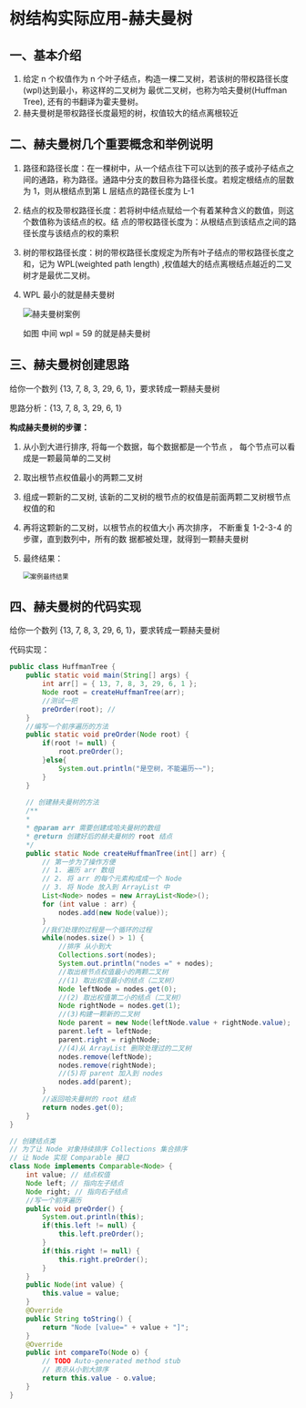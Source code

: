 # 树结构实际应用-赫夫曼树

## 一、基本介绍

1. 给定 n 个权值作为 n 个叶子结点，构造一棵二叉树，若该树的带权路径长度(wpl)达到最小，称这样的二叉树为 最优二叉树，也称为哈夫曼树(Huffman Tree), 还有的书翻译为霍夫曼树。 
2. 赫夫曼树是带权路径长度最短的树，权值较大的结点离根较近



## 二、赫夫曼树几个重要概念和举例说明

1. 路径和路径长度：在一棵树中，从一个结点往下可以达到的孩子或孙子结点之间的通路，称为路径。通路中分支的数目称为路径长度。若规定根结点的层数为 1，则从根结点到第 L 层结点的路径长度为 L-1 

2. 结点的权及带权路径长度：若将树中结点赋给一个有着某种含义的数值，则这个数值称为该结点的权。结 点的带权路径长度为：从根结点到该结点之间的路径长度与该结点的权的乘积 

3. 树的带权路径长度：树的带权路径长度规定为所有叶子结点的带权路径长度之和，记为 WPL(weighted path length) ,权值越大的结点离根结点越近的二叉树才是最优二叉树。 

4. WPL 最小的就是赫夫曼树

   ![赫夫曼树案例](https://cdn.nlark.com/yuque/0/2021/png/22368000/1630070910943-a91d68bb-de7e-45ce-bdfd-c28d83e5a0be.png)

   如图 中间 wpl = 59 的就是赫夫曼树



## 三、赫夫曼树创建思路

给你一个数列 {13, 7, 8, 3, 29, 6, 1}，要求转成一颗赫夫曼树

思路分析：{13, 7, 8, 3, 29, 6, 1}

**构成赫夫曼树的步骤：**

1. 从小到大进行排序, 将每一个数据，每个数据都是一个节点 ， 每个节点可以看成是一颗最简单的二叉树 
2. 取出根节点权值最小的两颗二叉树 
3. 组成一颗新的二叉树, 该新的二叉树的根节点的权值是前面两颗二叉树根节点权值的和

4. 再将这颗新的二叉树，以根节点的权值大小 再次排序， 不断重复 1-2-3-4 的步骤，直到数列中，所有的数 据都被处理，就得到一颗赫夫曼树

5. 最终结果：

   <img src="https://cdn.nlark.com/yuque/0/2021/png/22368000/1630071376657-e2128eac-350f-4e64-9734-5ef30d6847e3.png" alt="案例最终结果" style="zoom:80%;" />



## 四、赫夫曼树的代码实现

给你一个数列 {13, 7, 8, 3, 29, 6, 1}，要求转成一颗赫夫曼树

代码实现：

```java
public class HuffmanTree {
    public static void main(String[] args) {
        int arr[] = { 13, 7, 8, 3, 29, 6, 1 };
        Node root = createHuffmanTree(arr);
        //测试一把
        preOrder(root); //
    }
    //编写一个前序遍历的方法
    public static void preOrder(Node root) {
        if(root != null) {
            root.preOrder();
        }else{
            System.out.println("是空树，不能遍历~~");
        }
    }
    
    // 创建赫夫曼树的方法
    /**
    *
    * @param arr 需要创建成哈夫曼树的数组
    * @return 创建好后的赫夫曼树的 root 结点
    */
    public static Node createHuffmanTree(int[] arr) {
        // 第一步为了操作方便
        // 1. 遍历 arr 数组
        // 2. 将 arr 的每个元素构成成一个 Node
        // 3. 将 Node 放入到 ArrayList 中
        List<Node> nodes = new ArrayList<Node>();
        for (int value : arr) {
            nodes.add(new Node(value));
        }
        //我们处理的过程是一个循环的过程
        while(nodes.size() > 1) {
            //排序 从小到大
            Collections.sort(nodes);
            System.out.println("nodes =" + nodes);
            //取出根节点权值最小的两颗二叉树
            //(1) 取出权值最小的结点（二叉树）
            Node leftNode = nodes.get(0);
            //(2) 取出权值第二小的结点（二叉树）
            Node rightNode = nodes.get(1);
            //(3)构建一颗新的二叉树
            Node parent = new Node(leftNode.value + rightNode.value);
            parent.left = leftNode;
            parent.right = rightNode;
            //(4)从 ArrayList 删除处理过的二叉树
            nodes.remove(leftNode);
            nodes.remove(rightNode);
            //(5)将 parent 加入到 nodes
            nodes.add(parent);
        }
        //返回哈夫曼树的 root 结点
        return nodes.get(0);
    }
}

// 创建结点类
// 为了让 Node 对象持续排序 Collections 集合排序
// 让 Node 实现 Comparable 接口
class Node implements Comparable<Node> {
    int value; // 结点权值
    Node left; // 指向左子结点
    Node right; // 指向右子结点
    //写一个前序遍历
    public void preOrder() {
        System.out.println(this);
        if(this.left != null) {
            this.left.preOrder();
        }
        if(this.right != null) {
            this.right.preOrder();
        }
    }
    public Node(int value) {
        this.value = value;
    }
    @Override
    public String toString() {
        return "Node [value=" + value + "]";
    }
    @Override
    public int compareTo(Node o) {
        // TODO Auto-generated method stub
        // 表示从小到大排序
        return this.value - o.value;
    }
}
```

